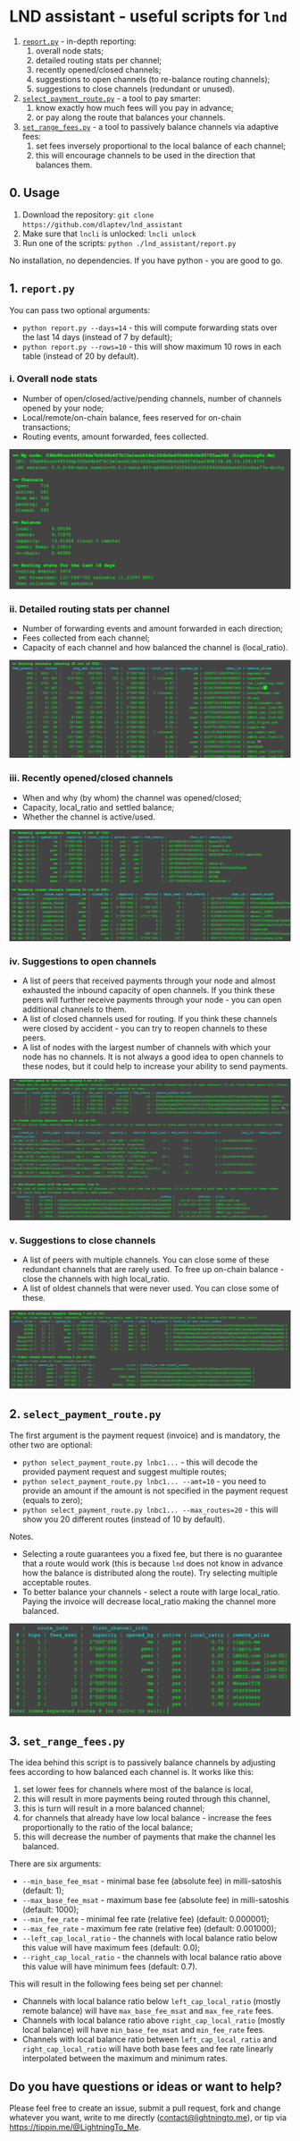 # LND assistant - useful scripts for `lnd`

1. [`report.py`](#1-reportpy) - in-depth reporting:
   1. overall node stats;
   2. detailed routing stats per channel;
   3. recently opened/closed channels;
   4. suggestions to open channels (to re-balance routing channels);
   5. suggestions to close channels (redundant or unused).
2. [`select_payment_route.py`](#2-select_payment_routepy) - a tool to pay smarter:
   1. know exactly how much fees will you pay in advance;
   2. or pay along the route that balances your channels.
3. [`set_range_fees.py`](#3-set_range_feespy) - a tool to passively balance channels via adaptive fees:
   1. set fees inversely proportional to the local balance of each channel;
   2. this will encourage channels to be used in the direction that balances them.

## 0. Usage
1. Download the repository: `git clone https://github.com/dlaptev/lnd_assistant`
2. Make sure that `lncli` is unlocked: `lncli unlock`
3. Run one of the scripts: `python ./lnd_assistant/report.py`

No installation, no dependencies. If you have python - you are good to go.

## 1. `report.py`
You can pass two optional arguments:
  * `python report.py --days=14` - this will compute forwarding stats over the last 14 days (instead of 7 by default);
  * `python report.py --rows=10` - this will show maximum 10 rows in each table (instead of 20 by default).

### i. Overall node stats
 * Number of open/closed/active/pending channels, number of channels opened by your node;
 * Local/remote/on-chain balance, fees reserved for on-chain transactions;
 * Routing events, amount forwarded, fees collected.

![Overall node stats](https://github.com/dlaptev/dlaptev.github.io/blob/master/img/github/lnd_assistant_report_1.png?raw=true "Overall node stats example")

### ii. Detailed routing stats per channel
 * Number of forwarding events and amount forwarded in each direction;
 * Fees collected from each channel;
 * Capacity of each channel and how balanced the channel is (local_ratio).

![Detailed routing stats](https://github.com/dlaptev/dlaptev.github.io/blob/master/img/github/lnd_assistant_report_2.png?raw=true "Detailed routing stats example")

### iii. Recently opened/closed channels
 * When and why (by whom) the channel was opened/closed;
 * Capacity, local_ratio and settled balance;
 * Whether the channel is active/used.

![Recently opened/closed channels](https://github.com/dlaptev/dlaptev.github.io/blob/master/img/github/lnd_assistant_report_3.png?raw=true "Recently opened/closed channels example")

### iv. Suggestions to open channels
 * A list of peers that received payments through your node and almost exhausted the inbound capacity of open channels. If you think these peers will further receive payments through your node - you can open additional channels to them.
 * A list of closed channels used for routing. If you think these channels were closed by accident - you can try to reopen channels to these peers.
 * A list of nodes with the largest number of channels with which your node has no channels. It is not always a good idea to open channels to these nodes, but it could help to increase your ability to send payments.

![Suggestions to open channels](https://github.com/dlaptev/dlaptev.github.io/blob/master/img/github/lnd_assistant_report_4.png?raw=true "Suggestions to open channels example")

### v. Suggestions to close channels
 * A list of peers with multiple channels. You can close some of these redundant channels that are rarely used. To free up on-chain balance - close the channels with high local_ratio.
 * A list of oldest channels that were never used. You can close some of these.

![Suggestions to close channels](https://github.com/dlaptev/dlaptev.github.io/blob/master/img/github/lnd_assistant_report_5.png?raw=true "Suggestions to close channels example")

## 2. `select_payment_route.py`
The first argument is the payment request (invoice) and is mandatory, the other two are optional:
 * `python select_payment_route.py lnbc1...` - this will decode the provided payment request and suggest multiple routes;
 * `python select_payment_route.py lnbc1... --amt=10` - you need to provide an amount if the amount is not specified in the payment request (equals to zero);
 * `python select_payment_route.py lnbc1... --max_routes=20` - this will show you 20 different routes (instead of 10 by default).

Notes.
 * Selecting a route guarantees you a fixed fee, but there is no guarantee that a route would work (this is because `lnd` does not know in advance how the balance is distributed along the route). Try selecting multiple acceptable routes.
 * To better balance your channels - select a route with large local_ratio. Paying the invoice will decrease local_ratio making the channel more balanced.

![Select payment route](https://github.com/dlaptev/dlaptev.github.io/blob/master/img/github/lnd_assistant_select_payment_route.png?raw=true "Select payment route example")

## 3. `set_range_fees.py`

The idea behind this script is to passively balance channels by adjusting fees according to how balanced each channel is. It works like this:
1. set lower fees for channels where most of the balance is local,
2. this will result in more payments being routed through this channel,
3. this is turn will result in a more balanced channel;
4. for channels that already have low local balance - increase the fees proportionally to the ratio of the local balance;
5. this will decrease the number of payments that make the channel les balanced.

There are six arguments:
 * `--min_base_fee_msat`  - minimal base fee (absolute fee) in milli-satoshis (default: 1);
 * `--max_base_fee_msat` - maximum base fee (absolute fee) in milli-satoshis (default: 1000);
 * `--min_fee_rate` - minimal fee rate (relative fee) (default: 0.000001);
 * `--max_fee_rate` - maximum fee rate (relative fee) (default: 0.001000);
 * `--left_cap_local_ratio` - the channels with local balance ratio below this value will have maximum fees (default: 0.0);
 * `--right_cap_local_ratio` - the channels with local balance ratio above this value will have minimum fees (default: 0.7).

This will result in the following fees being set per channel:
 * Channels with local balance ratio below `left_cap_local_ratio` (mostly remote balance) will have `max_base_fee_msat` and `max_fee_rate` fees.
 * Channels with local balance ratio above `right_cap_local_ratio` (mostly local balance) will have `min_base_fee_msat` and `min_fee_rate` fees.
 * Channels with local balance ratio between `left_cap_local_ratio` and `right_cap_local_ratio` will have both base fees and fee rate linearly interpolated between the maximum and minimum rates.


## Do you have questions or ideas or want to help?

Please feel free to create an issue, submit a pull request, fork and change whatever you want, write to me directly (contact@lightningto.me), or tip via https://tippin.me/@LightningTo_Me.
